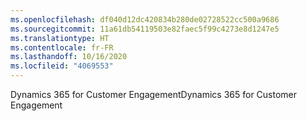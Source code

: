 ```yaml
---
ms.openlocfilehash: df040d12dc420834b280de02728522cc500a9686
ms.sourcegitcommit: 11a61db54119503e82faec5f99c4273e8d1247e5
ms.translationtype: HT
ms.contentlocale: fr-FR
ms.lasthandoff: 10/16/2020
ms.locfileid: "4069553"
---
```

<span data-ttu-id="4e605-101">Dynamics 365 for Customer Engagement</span><span class="sxs-lookup"><span data-stu-id="4e605-101">Dynamics 365 for Customer Engagement</span></span>
